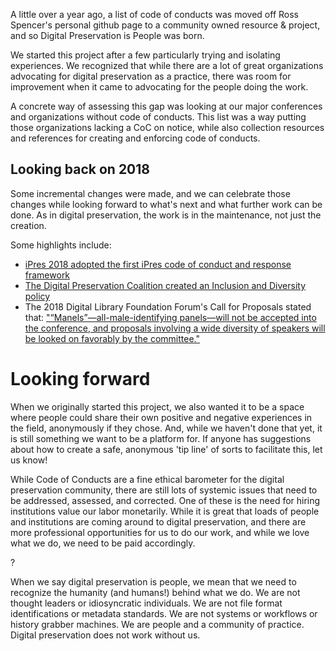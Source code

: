 A little over a year ago, a list of code of conducts was moved off Ross Spencer's personal github page to a community owned resource & project, and so Digital Preservation is People was born. 

We started this project after a few particularly trying and isolating experiences. We recognized that while there are a lot of great organizations advocating for digital preservation as a practice, there was room for improvement when it came to advocating for the people doing the work. 

A concrete way of assessing this gap was looking at our major conferences and organizations without code of conducts. This list was a way putting those organizations lacking a CoC on notice, while also collection resources and references for creating and enforcing code of conducts.

## Looking back on 2018

Some incremental changes were made, and we can celebrate those changes while looking forward to what's next and what further work can be done. As in digital preservation, the work is in the maintenance, not just the creation. 

Some highlights include:

* [iPres 2018 adopted the first iPres code of conduct and response framework](https://ipres2018.org/code-of-conduct)
* [The Digital Preservation Coalition created an Inclusion and Diversity policy](https://www.dpconline.org/docs/miscellaneous/about/1807-dpc-inclusion-and-diversity-policy/file)
* The 2018 Digital Library Foundation Forum's Call for Proposals stated that: ["“Manels”—all-male-identifying panels—will not be accepted into the conference, and proposals involving a wide diversity of speakers will be looked on favorably by the committee."](https://forum2018.diglib.org/call-for-proposals/)

<add more examples>

# Looking forward 

When we originally started this project, we also wanted it to be a space where people could share their own positive and negative experiences in the field, anonymously if they chose. And, while we haven't done that yet, it is still something we want to be a platform for. If anyone has suggestions about how to create a safe, anonymous 'tip line' of sorts to facilitate this, let us know!

While Code of Conducts are a fine ethical barometer for the digital preservation community, there are still lots of systemic issues that need to be addressed, assessed, and corrected. One of these is the need for hiring institutions value our labor monetarily. While it is great that loads of people and institutions are coming around to digital preservation, and there are more professional opportunities for us to do our work, and while we love what we do, we need to be paid accordingly. 

<something about open source projects being done on a voluntary basis here maybe>?

When we say digital preservation is people, we mean that we need to recognize the humanity (and humans!) behind what we do. We are not thought leaders or idiosyncratic individuals. We are not file format identifications or metadata standards. We are not systems or workflows or history grabber machines. We are people and a community of practice. Digital preservation does not work without us.
